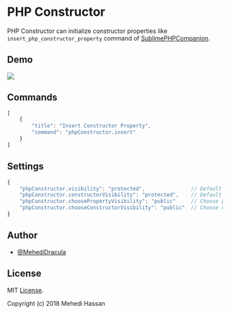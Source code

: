 # PHP Constructor

PHP Constructor can initialize constructor properties like `insert_php_constructor_property` command of [SublimePHPCompanion](https://github.com/erichard/SublimePHPCompanion#insert_php_constructor_property).

## Demo

![](https://i.imgur.com/03N9voW.gif)

## Commands

```javaScript
[
    {
        "title": "Insert Constructor Property",
        "command": "phpConstructor.insert"
    }
]
```

## Settings

```javascript
{
    "phpConstructor.visibility": "protected",               // Default property visibility modifier
    "phpConstructor.constructorVisibility": "protected",    // Default constructor visibility modifier
    "phpConstructor.choosePropertyVisibility": "public"     // Choose property visibility modifier in snippet
    "phpConstructor.chooseConstructorVisibility": "public"  // Choose constructor visibility modifier in snippet
}
```

## Author

- [@MehediDracula](https://twitter.com/MehediDracula)

## License

MIT [License](LICENSE).

Copyright (c) 2018 Mehedi Hassan
